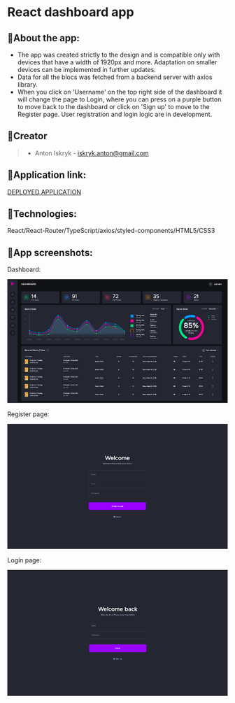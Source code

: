 # React dashboard app

## 🔹About the app:
- The app was created strictly to the design and is compatible only with devices that have a width of 1920px and more. Adaptation on smaller devices can be implemented in further updates.
 - Data for all the blocs was fetched from a backend server with axios library.
 - When you click on 'Username' on the top right side of the dashboard it will change the page to Login, where you can press on a purple button to move back to the dashboard or click on 'Sign up' to move to the Register page. User registration and login logic are in development.

## 🔹Creator
> - Anton Iskryk - iskryk.anton@gmail.com

## 🔹Application link:

[DEPLOYED APPLICATION](https://anton-iskryk.github.io/react_dashboard/)

## 🔹Technologies:

React/React-Router/TypeScript/axios/styled-components/HTML5/CSS3

## 🔹App screenshots:

Dashboard:

![Dashboard](dashboard.png)

Register page:

![Register page](register.png)

Login page:

![Login page](login.png)

